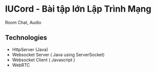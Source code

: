 # IUCord - Bài tập lớn Lập Trình Mạng
Room Chat, Audio

## Technologies
- HttpServer (Java)
- Websocket Server ( Java using ServerSocket)
- Websocket Client ( Javascript )
- WebRTC
